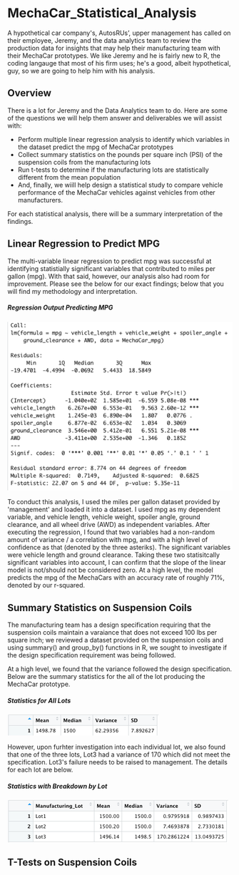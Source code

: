 # MechaCar_Statistical_Analysis
A hypothetical car company's, AutosRUs’, upper management has called on their employee, Jeremy, and the data analytics team to review the production data for insights that may help their manufacturing team with their MechaCar prototypes. We like Jeremy and he is fairly new to R, the coding langauge that most of his firm uses; he's a good, albeit hypothetical, guy, so we are going to help him with his analysis.

## Overview
There is a lot for Jeremy and the Data Analytics team to do. Here are some of the questions we will help them answer and deliverables we will assist with: 

- Perform multiple linear regression analysis to identify which variables in the dataset predict the mpg of MechaCar prototypes
- Collect summary statistics on the pounds per square inch (PSI) of the suspension coils from the manufacturing lots
- Run t-tests to determine if the manufacturing lots are statistically different from the mean population
- And, finally, we wiill help design a statistical study to compare vehicle performance of the MechaCar vehicles against vehicles from other manufacturers. 
 
For each statistical analysis, there will be a summary interpretation of the findings.

## Linear Regression to Predict MPG
The multi-variable linear regression to predict mpg was successful at identifying statistially significant variables that contributed to miles per gallon (mpg). With that said, however, our analysis also had room for improvement. Please see the below for our exact findings; below that you will find my methodology and interpretation.

##### Regression Output Predicting MPG

![](Linear_Regression_to_Predict_MPG.png)

To conduct this analysis, I used the miles per gallon dataset provided by 'management' and loaded it into a dataset. I used mpg as my dependent variable, and vehicle length, vehicle weight, spoiler angle, ground clearance, and all wheel drive (AWD) as independent variables. After executing the regression, I found that two variables had a non-random amount of variance / a correlation with mpg, and with a high level of confidence as that (denoted by the three asteriks). The significant variables were vehicle length and ground clearance. Taking these two statisitcally significant variables into account, I can confirm that the slope of the linear model is not/should not be considered zero. At a high level, the model predicts the mpg of the MechaCars with an accuracy rate of roughly 71%, denoted by our r-squared.


## Summary Statistics on Suspension Coils
The manufacturing team has a design specification requiring that the suspension coils maintain a varaiance that does not exceed 100 lbs per square inch; we reviewed a dataset provided on the suspension coils and using summary() and group_by() functions in R, we sought to investigate if the design specification requirement was being followed.

At a high level, we found that the variance followed the design specification. Below are the summary statistics for the all of the lot producing the MechaCar prototype.

##### Statistics for All Lots

![](total_summary.png)

However, upon furhter investigation into each individual lot, we also found that one of the three lots, Lot3 had a variance of 170 which did not meet the specification. Lot3's failure needs to be raised to management. The details for each lot are below.

##### Statistics with Breakdown by Lot

![](lot_summary.png)

## T-Tests on Suspension Coils
